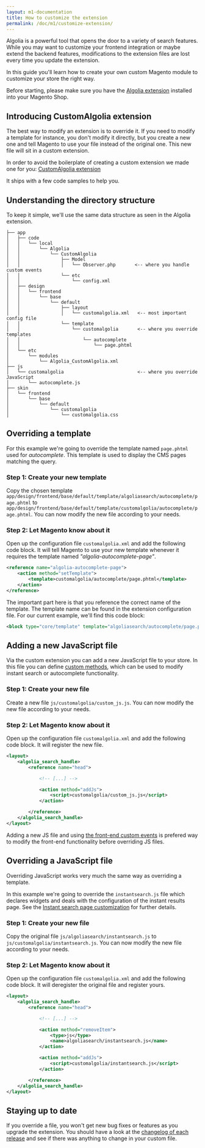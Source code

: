 ```yaml
---
layout: m1-documentation
title: How to customize the extension
permalink: /doc/m1/customize-extension/
---
```


Algolia is a powerful tool that opens the door to a variety of search features.
While you may want to customize your frontend integration or maybe extend the backend features, modifications to the extension files are lost every time you update the extension.

In this guide you'll learn how to create your own custom Magento module to customize your store the right way.

Before starting, please make sure you have the [Algolia extension](https://community.algolia.com/magento/) installed into your Magento Shop.



## Introducing CustomAlgolia extension

The best way to modify an extension is to override it. If you need to modify a template for instance, you don't modify it directly, but you create a new one and tell Magento to use your file instead of the original one. This new file will sit in a custom extension.

In order to avoid the boilerplate of creating a custom extension we made one for you: [CustomAlgolia extension](https://github.com/algolia/algoliasearch-magento-extend-module-skeleton)

It ships with a few code samples to help you.


## Understanding the directory structure

To keep it simple, we'll use the same data structure as seen in  the Algolia extension.

```
├── app
│   ├── code
│   │   └── local
│   │       └── Algolia
│   │           └── CustomAlgolia
│   │               ├── Model
│   │               │   └── Observer.php       <-- where you handle custom events
│   │               └── etc
│   │                   └── config.xml
│   ├── design
│   │   └── frontend
│   │       └── base
│   │           └── default
│   │               ├── layout
│   │               │   └── customalgolia.xml   <-- most important config file
│   │               └── template
│   │                   └── customalgolia       <-- where you override templates
│   │                       └── autocomplete
│   │                           └── page.phtml
│   └── etc
│       └── modules
│           └── Algolia_CustomAlgolia.xml
├── js
│   └── customalgolia                           <-- where you override JavaScript
│       └── autocomplete.js
├── skin
│   └── frontend
│       └── base
│           └── default
│               └── customalgolia
│                   └── customalgolia.css
```



## Overriding a template

For this example we're going to override the template named `page.phtml` used for _autocomplete_. This template is used to display the CMS pages matching the query.

### Step 1: Create your new template

Copy the chosen template `app/design/frontend/base/default/template/algoliasearch/autocomplete/page.phtml` to `app/design/frontend/base/default/template/customalgolia/autocomplete/page.phtml`. You can now modify the new file according to your needs.

### Step 2: Let Magento know about it

Open up the configuration file `customalgolia.xml` and add the following code block. It will tell Magento to use your new template whenever it requires the template named _"algolia-autocomplete-page"_.

```xml
<reference name="algolia-autocomplete-page">
    <action method="setTemplate">
        <template>customalgolia/autocomplete/page.phtml</template>
    </action>
</reference>
```

The important part here is that you reference the correct name of the template. The template name can be found in the extension configuration file. For our current example, we'll find this code block:

```xml
<block type="core/template" template="algoliasearch/autocomplete/page.phtml" name="algolia-autocomplete-page"/>
```

## Adding a new JavaScript file

Via the custom extension you can add a new JavaScript file to your store.
In this file you can define [custom methods](/magento/doc/m1/frontend-events/), which can be used to modify instant search or autocomplete functionality.

### Step 1: Create your new file

Create a new file `js/customalgolia/custom_js.js`. You can now modify the new file according to your needs.

### Step 2: Let Magento know about it

Open up the configuration file `customalgolia.xml` and add the following code block. It will register the new file.

```xml
<layout>
    <algolia_search_handle>
        <reference name="head">

            <!-- [...] -->

            <action method="addJs">
                <script>customalgolia/custom_js.js</script>
            </action>

        </reference>
    </algolia_search_handle>
</layout>
```
<div class="alert alert-info">
    Adding a new JS file and using
    <a href="{{ site.baseurl }}/doc/m1/frontend-events/">the front-end custom events</a>
    is prefered way to modify the front-end functionality before overriding JS files.
</div>

## Overriding a JavaScript file

Overriding JavaScript works very much the same way as overriding a template.

In this example we're going to override the `instantsearch.js` file which declares widgets and deals with the configuration of the instant results page. See the [Instant search page customization](/doc/m1/customize-instantsearch/) for further details.

### Step 1: Create your new file

Copy the original file `js/algoliasearch/instantsearch.js` to `js/customalgolia/instantsearch.js`. You can now modify the new file according to your needs.

### Step 2: Let Magento know about it

Open up the configuration file `customalgolia.xml` and add the following code block. It will deregister the original file and register yours.

```xml
<layout>
    <algolia_search_handle>
        <reference name="head">

            <!-- [...] -->

            <action method="removeItem">
                <type>js</type>
                <name>algoliasearch/instantsearch.js</name>
            </action>

            <action method="addJs">
                <script>customalgolia/instantsearch.js</script>
            </action>

        </reference>
    </algolia_search_handle>
</layout>
```



## Staying up to date

If you override a file, you won't get new bug fixes or features as you upgrade the extension. You should have a look at the [changelog of each release](https://github.com/algolia/algoliasearch-magento/releases) and see if there was anything to change in your custom file.
